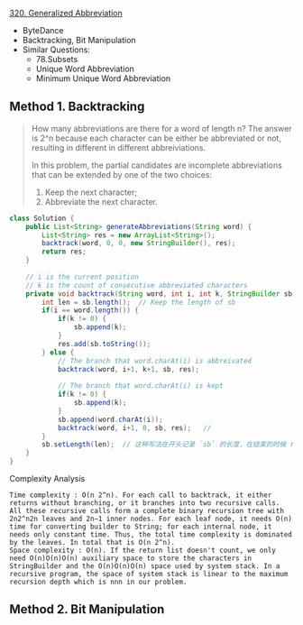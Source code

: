[320. Generalized Abbreviation](https://leetcode.com/problems/generalized-abbreviation/)

* ByteDance
* Backtracking, Bit Manipulation
* Similar Questions:
    * 78.Subsets
    * Unique Word Abbreviation
    * Minimum Unique Word Abbreviation
    
    
## Method 1. Backtracking
> How many abbreviations are there for a word of length n? The answer is 2^n because each character can be either be abbreviated or not, resulting in different in different abbreiviations.
>
> In this problem, the partial candidates are incomplete abbreviations that can be extended by one of the two choices:
> 1. Keep the next character;
> 2. Abbreviate the next character.

```java 
class Solution {
    public List<String> generateAbbreviations(String word) {
        List<String> res = new ArrayList<String>();
        backtrack(word, 0, 0, new StringBuilder(), res);
        return res;
    }
    
    // i is the current position
    // k is the count of consecutive abbreviated characters
    private void backtrack(String word, int i, int k, StringBuilder sb, List<String> res) {
        int len = sb.length();  // Keep the length of sb
        if(i == word.length()) {
            if(k != 0) {
                sb.append(k);
            }
            res.add(sb.toString());
        } else {
            // The branch that word.charAt(i) is abbreivated
            backtrack(word, i+1, k+1, sb, res);
            
            // The branch that word.charAt(i) is kept
            if(k != 0) {
                sb.append(k);
            }
            sb.append(word.charAt(i));
            backtrack(word, i+1, 0, sb, res);   // 
        }
        sb.setLength(len);  // 这种写法在开头记录 `sb` 的长度，在结束的时候 reset `sb` 的长度。所以在 #37 之后，不用再操作什么
    }
}
```
Complexity Analysis

    Time complexity : O(n 2^n). For each call to backtrack, it either returns without branching, or it branches into two recursive calls. All these recursive calls form a complete binary recursion tree with 2n2^n2n leaves and 2n−1 inner nodes. For each leaf node, it needs O(n) time for converting builder to String; for each internal node, it needs only constant time. Thus, the total time complexity is dominated by the leaves. In total that is O(n 2^n).
    Space complexity : O(n). If the return list doesn't count, we only need O(n)O(n)O(n) auxiliary space to store the characters in StringBuilder and the O(n)O(n)O(n) space used by system stack. In a recursive program, the space of system stack is linear to the maximum recursion depth which is nnn in our problem.


## Method 2. Bit Manipulation





